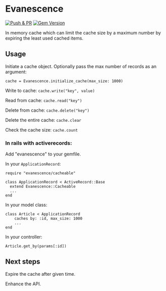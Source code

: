 # Evanescence

[![Push & PR](https://github.com/florindiconescu/evanescence/actions/workflows/main.yml/badge.svg)](https://github.com/florindiconescu/evanescence/actions/workflows/main.yml)
[![Gem Version](https://badge.fury.io/rb/evanescence.svg)](https://badge.fury.io/rb/evanescence)

In memory cache which can limit the cache size by a maximum number by expiring the least used cached items.

## Usage

Initiate a cache object. Optionally pass the max number of records as an argument:
```
cache = Evanescence.initialize_cache(max_size: 1000)
```
Write to cache: `cache.write("key", value)`

Read from cache: `cache.read("key")`

Delete from cache: `cache.delete("key")`

Delete the entire cache: `cache.clear`

Check the cache size: `cache.count`

### In rails with activerecords:

Add "evanescence" to your gemfile.

In your `ApplicationRecord`:
```
require "evanescence/cacheable"

class ApplicationRecord < ActiveRecord::Base
  extend Evanescence::Cacheable
  ...
end
```

In your model class:
```
class Article < ApplicationRecord
	caches by: :id, max_size: 1000
	...
end
```

In your controller:
```
Article.get_by(params[:id])
```


## Next steps
Expire the cache after given time.

Enhance the API.
